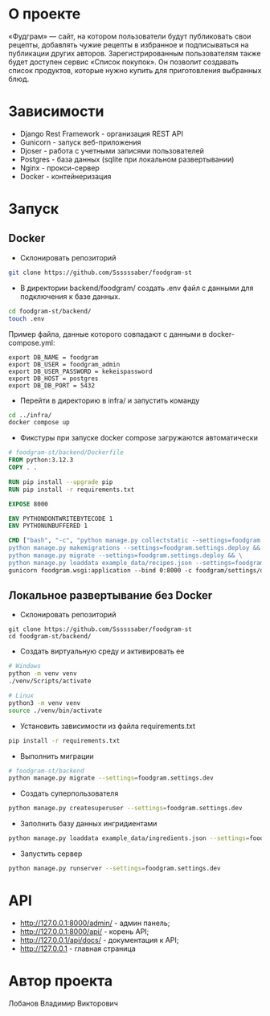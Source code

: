 # О проекте

«Фудграм» — сайт, на котором пользователи будут публиковать свои рецепты, добавлять чужие рецепты в избранное и подписываться на публикации других авторов. Зарегистрированным пользователям также будет доступен сервис «Список покупок». Он позволит создавать список продуктов, которые нужно купить для приготовления выбранных блюд.

# Зависимости

* Django Rest Framework - организация REST API
* Gunicorn - запуск веб-приложения
* Djoser - работа с учетными записями пользователей
* Postgres - база данных (sqlite при локальном развертывании)
* Nginx - прокси-сервер
* Docker - контейнеризация

# Запуск

## Docker

* Склонировать репозиторий
```bash
git clone https://github.com/Ssssssaber/foodgram-st
```
* В директории backend/foodgram/ создать .env файл с данными для подключения к базе данных. 
```bash
cd foodgram-st/backend/
touch .env
```
Пример файла, данные которого совпадают с данными в docker-compose.yml:
```env
export DB_NAME = foodgram
export DB_USER = foodgram_admin
export DB_USER_PASSWORD = kekeispassword
export DB_HOST = postgres
export DB_DB_PORT = 5432
```
* Перейти в директорию в infra/ и запустить команду
```bash
cd ../infra/
docker compose up
```
* Фикстуры при запуске docker compose загружаются автоматически
```Dockerfile
# foodgram-st/backend/Dockerfile
FROM python:3.12.3
COPY . .

RUN pip install --upgrade pip
RUN pip install -r requirements.txt

EXPOSE 8000

ENV PYTHONDONTWRITEBYTECODE 1
ENV PYTHONUNBUFFERED 1

CMD ["bash", "-c", "python manage.py collectstatic --settings=foodgram.settings.deploy --noinput && \
python manage.py makemigrations --settings=foodgram.settings.deploy && \
python manage.py migrate --settings=foodgram.settings.deploy && \
python manage.py loaddata example_data/recipes.json --settings=foodgram.settings.deploy && \ 
gunicorn foodgram.wsgi:application --bind 0:8000 -c foodgram/settings/deploy.py"]
```
## Локальное развертывание без Docker

* Склонировать репозиторий
```
git clone https://github.com/Ssssssaber/foodgram-st
cd foodgram-st/backend/
```

* Создать виртуальную среду и активировать ее

```bash
# Windows
python -m venv venv
./venv/Scripts/activate
```

```bash
# Linux
python3 -m venv venv
source ./venv/bin/activate
```

* Установить зависимости из файла requirements.txt

```bash
pip install -r requirements.txt
```

* Выполнить миграции

```bash
# foodgram-st/backend
python manage.py migrate --settings=foodgram.settings.dev
```

* Создать суперпользователя 

```bash
python manage.py createsuperuser --settings=foodgram.settings.dev
```
* Заполнить базу данных ингридиентами

```bash
python manage.py loaddata example_data/ingredients.json --settings=foodgram.settings.dev
```

* Запустить сервер

```bash
python manage.py runserver --settings=foodgram.settings.dev
```

# API

* http://127.0.0.1:8000/admin/ - админ панель; 
* http://127.0.0.1:8000/api/ - корень API;
* http://127.0.0.1/api/docs/ - документация к API;
* http://127.0.0.1 - главная страница

# Автор проекта

Лобанов Владимир Викторович